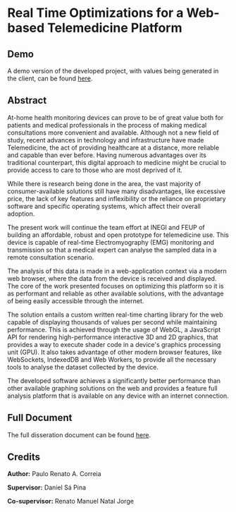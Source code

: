 
#  Real Time Optimizations for a Web-based Telemedicine Platform


## Demo

A demo version of the developed project, with values being generated in the client, can be found [here](https://paulocorreia.me/WebGLGraphing/).

## Abstract

At-home health monitoring devices can prove to be of great value both for patients and medical professionals in the process of making medical consultations more convenient and available. Although not a new field of study, recent advances in technology and infrastructure have made Telemedicine, the act of providing healthcare at a distance, more reliable and capable than ever before. Having numerous advantages over its traditional counterpart, this digital approach to medicine might be crucial to provide access to care to those who are most deprived of it.

While there is research being done in the area, the vast majority of consumer-available solutions still have many disadvantages, like excessive price, the lack of key features and inflexibility or the reliance on proprietary software and specific operating systems, which affect their overall adoption.

The present work will continue the team effort at INEGI and FEUP of building an affordable, robust and open prototype for telemedicine use. This device is capable of real-time Electromyography (EMG) monitoring and transmission so that a medical expert can analyse the sampled data in a remote consultation scenario.

The analysis of this data is made in a web-application context via a modern web browser, where the data from the device is received and displayed. The core of the work presented focuses on optimizing this platform so it is as performant and reliable as other available solutions, with the advantage of being easily accessible through the internet.

The solution entails a custom written real-time charting library for the web capable of displaying thousands of values per second while maintaining performance. This is achieved through the usage of WebGL, a JavaScript API for rendering high-performance interactive 3D and 2D graphics, that provides a way to execute shader code in a device's graphics processing unit (GPU). It also takes advantage of other modern browser features, like WebSockets, IndexedDB and Web Workers, to provide all the necessary tools to analyse the dataset collected by the device.

The developed software achieves a significantly better performance than other available graphing solutions on the web and provides a feature full analysis platform that is available on any device with an internet connection.

## Full Document

The full disseration document can be found [here](docs/Dissertation.pdf).

## Credits

**Author:** Paulo Renato A. Correia

**Supervisor:** Daniel Sá Pina

**Co-supervisor:** Renato Manuel Natal Jorge
